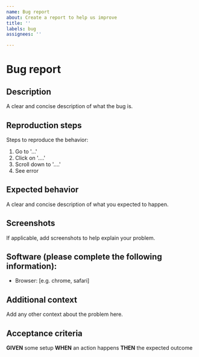 ```yaml
---
name: Bug report
about: Create a report to help us improve
title: ''
labels: bug
assignees: ''

---
```


# Bug report

## Description
A clear and concise description of what the bug is.

## Reproduction steps 
Steps to reproduce the behavior:
1. Go to '...'
2. Click on '....'
3. Scroll down to '....'
4. See error

## Expected behavior
A clear and concise description of what you expected to happen.

## Screenshots
If applicable, add screenshots to help explain your problem.

## Software (please complete the following information):
 - Browser: [e.g. chrome, safari]

## Additional context
Add any other context about the problem here.

## Acceptance criteria
**GIVEN** some setup
**WHEN** an action happens
**THEN** the expected outcome
